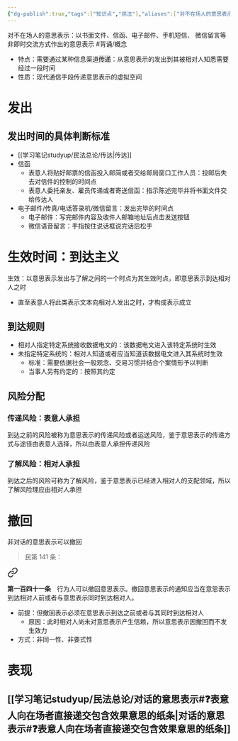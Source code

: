 ```yaml
---
{"dg-publish":true,"tags":["知识点","民法"],"aliases":["对不在场人的意思表示"],"permalink":"/学习笔记studyup/民法总论/非对话的意思表示/","dgPassFrontmatter":true,"created":"2024-11-17T14:04:15.768+08:00","updated":"2024-11-18T15:53:40.745+08:00"}
---
```


对不在场人的意思表示：以书面文件、信函、电子邮件、手机短信、 微信留言等非即时交流方式作出的意思表示 #背诵/概念 
- 特点：需要通过某种信息渠道<span style="background:rgba(92, 92, 92, 0.2)">传递</span>：从意思表示的发出到其被相对人知悉需要经过一段时间
- 性质：现代通信手段传递意思表示的虚拟空间
# 发出
## 发出时间的具体判断标准
- [[学习笔记studyup/民法总论/传达\|传达]]
- 信函
	- 表意人将贴好邮票的信函投入邮简或者交给邮局窗口工作人员：投邮后失去对信件的控制的时间点
	- 表意人委托亲友、雇员传递或者寄送信函：指示陈述完毕并将书面文件交给传达人
- 电子邮件/传真/电话答录机/微信留言：发出完毕的时间点
	- 电子邮件：写完邮件内容及收件人邮箱地址后点击发送按钮
	- 微信语音留言：手指按住说话框说完话后松手
# 生效时间：到达主义
生效：以意思表示发出与了解之间的一个时点为其生效时点，即意思表示到达相对人之时
- 直至表意人将此类表示文本向相对人发出之时，才构成表示成立
## 到达规则
- 相对人指定特定系统接收数据电文的：该数据电文进入该特定系统时生效
- 未指定特定系统的：相对人知道或者应当知道该数据电文进入其系统时生效
	- 标准：需要依据社会一般观念、交易习惯并结合个案情形予以判断
	- 当事人另有约定的：按照其约定
## 风险分配
### 传递风险：表意人承担
到达之前的风险被称为意思表示的传递风险或者运送风险，鉴于意思表示的传递方式与途径由表意人选择，所以由表意人承担传递风险
### 了解风险：相对人承担
到达之后的风险可称为了解风险，鉴于意思表示已经进入相对人的支配领域，所以了解风险理应由相对人承担
# 撤回
非对话的意思表示可以撤回
>民第 141 条：
<div class="transclusion internal-embed is-loaded"><a class="markdown-embed-link" href="/////#t141" aria-label="Open link"><svg xmlns="http://www.w3.org/2000/svg" width="24" height="24" viewBox="0 0 24 24" fill="none" stroke="currentColor" stroke-width="2" stroke-linecap="round" stroke-linejoin="round" class="svg-icon lucide-link"><path d="M10 13a5 5 0 0 0 7.54.54l3-3a5 5 0 0 0-7.07-7.07l-1.72 1.71"></path><path d="M14 11a5 5 0 0 0-7.54-.54l-3 3a5 5 0 0 0 7.07 7.07l1.71-1.71"></path></svg></a><div class="markdown-embed">



**第一百四十一条**　行为人可以撤回意思表示。撤回意思表示的通知应当在意思表示到达相对人前或者与意思表示同时到达相对人。 

</div></div>

- 前提：但撤回表示必须在意思表示到达之前或者与其同时到达相对人
	- 原因：此时相对人尚未对意思表示产生信赖，所以意思表示因撤回而不发生效力
- 方式：非同一性、非要式性
# 表现
## [[学习笔记studyup/民法总论/对话的意思表示#❓表意人向在场者直接递交包含效果意思的纸条\|对话的意思表示#❓表意人向在场者直接递交包含效果意思的纸条]]